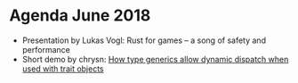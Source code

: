 # Agenda June 2018

* Presentation by Lukas Vogl: Rust for games – a song of safety and performance
* Short demo by chrysn: [How type generics allow dynamic dispatch when used with trait objects](https://gitlab.com/chrysn/static-dynamic-dispatch-demo)
